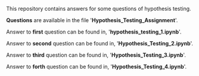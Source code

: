 This repository contains answers for some questions of hypothesis testing.

**Questions** are available in the file '**Hypothesis_Testing_Assignment**'.

Answer to **first** question can be found in, '**hypothesis_testing_1.ipynb**'.

Answer to **second** question can be found in, '**Hypothesis_Testing_2.ipynb**'.

Answer to **third** question can be found in, '**Hypothesis_Testing_3.ipynb**'.

Answer to **forth** question can be found in, '**Hypothesis_Testing_4.ipynb**'.

